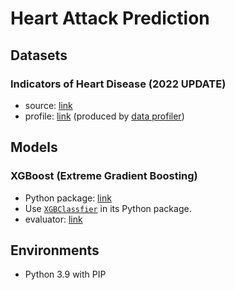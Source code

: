 # Heart Attack Prediction

## Datasets

### Indicators of Heart Disease (2022 UPDATE)
- source: [link](https://www.kaggle.com/datasets/kamilpytlak/personal-key-indicators-of-heart-disease/)
- profile: [link](./logs/profile_of_heart_2022_with_nans.log) (produced by [data profiler](./src/data_profiler.py))

## Models

### XGBoost (E**x**treme **G**radient **Boost**ing)
- Python package: [link](https://xgboost.readthedocs.io/en/stable/python/index.html)
- Use [`XGBClassfier`](https://xgboost.readthedocs.io/en/stable/python/python_api.html#xgboost.XGBClassifier) in its Python package.
- evaluator: [link](./src/xgboost_model_evaluator.py)

## Environments
- Python 3.9 with PIP
